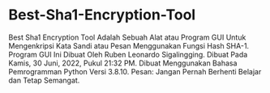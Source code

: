 # Best-Sha1-Encryption-Tool
Best Sha1 Encryption Tool Adalah Sebuah Alat atau Program GUI Untuk Mengenkripsi Kata Sandi atau Pesan Menggunakan Fungsi Hash SHA-1. Program GUI Ini Dibuat Oleh Ruben Leonardo Sigalingging. Dibuat Pada Kamis, 30 Juni, 2022, Pukul 21:32 PM. Dibuat Menggunakan Bahasa Pemrogramman Python Versi 3.8.10. Pesan: Jangan Pernah Berhenti Belajar dan Tetap Semangat. 
